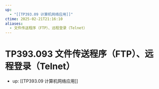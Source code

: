 ```yaml
---
up:
  - "[[TP393.09 计算机网络应用]]"
ctime: 2025-02-21T21:16:10
aliases:
  - 文件传送程序（FTP）、远程登录（Telnet）
---
```


# TP393.093 文件传送程序（FTP）、远程登录（Telnet）

- up: [[TP393.09 计算机网络应用]]
